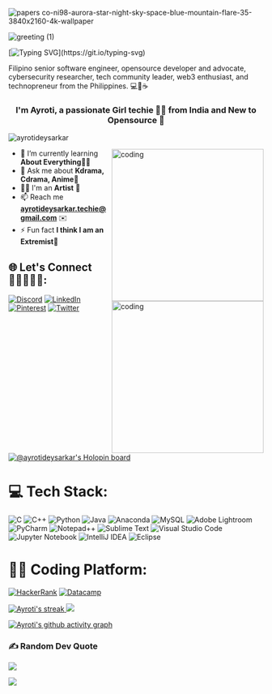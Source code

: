 
![papers co-ni98-aurora-star-night-sky-space-blue-mountain-flare-35-3840x2160-4k-wallpaper](https://user-images.githubusercontent.com/76876452/201136791-baa11c7f-9124-405e-bffe-d2fb4243fd46.jpg)



![greeting (1)](https://user-images.githubusercontent.com/76876452/205843083-caddbed9-93a1-4503-9a87-5e17b7d1c8e4.gif)


[![Typing SVG](https://readme-typing-svg.herokuapp.com?font=comfortaa&color=FF1493&size=24&width=500&lines=I+am+Ayroti+an+aspiring+data-analyst;Looking+for+new+opportunities;Nice+to+meet+you+guys+😊...)](https://git.io/typing-svg)

Filipino senior software engineer, opensource developer and advocate, cybersecurity researcher, tech community leader, web3 enthusiast, and technopreneur from the Philippines. 💻💖☕

### <div align="center">I'm Ayroti, a passionate Girl techie 👩‍💻 from India and New to Opensource  🚀</div> 
 
<p align="left"> <img src="https://komarev.com/ghpvc/?username=ayrotideysarkar&label=Profile%20views&color=0e75b6&style=flat" alt="ayrotideysarkar" /> </p>
<img align="right" alt="coding" width="300" src="https://res.cloudinary.com/practicaldev/image/fetch/s--2bZIjPGC--/c_limit%2Cf_auto%2Cfl_progressive%2Cq_66%2Cw_880/https://dev-to-uploads.s3.amazonaws.com/i/d4tvukbt5mra37cvwklk.gif">

<img align="right" alt="coding" width="300" src=https://user-images.githubusercontent.com/76876452/201290878-01cfb000-bec8-4116-b478-e67710c3622e.png>

- 🌱 I’m currently learning **About Everything**🤣🐰
- 💬 Ask me about **Kdrama, Cdrama, Anime**🐻
- 👩‍🎨 I'm an **Artist** 🐥
- 📫 Reach me **ayrotideysarkar.techie@gmail.com** ✉️                          
- ⚡ Fun fact **I think I am an Extremist**💫


## 🌐 Let's Connect🫱🏻‍🫲🏻😁:
 [![Discord](https://img.shields.io/badge/Discord-%235865F2.svg?style=for-the-badge&logo=discord&logoColor=white)](https://discord.com/channels/@ayroti#7394)
 [![LinkedIn](https://img.shields.io/badge/linkedin-%230077B5.svg?style=for-the-badge&logo=linkedin&logoColor=white)](https://www.linkedin.com/in/ayroti-dey-sarkar-4ba987148/) 
 [![Pinterest](https://img.shields.io/badge/Pinterest-%23E60023.svg?style=for-the-badge&logo=Pinterest&logoColor=white)](https://pinterest.com/@ayrotid) 
 [![Twitter](https://img.shields.io/badge/Twitter-%231DA1F2.svg?style=for-the-badge&logo=Twitter&logoColor=white)](https://twitter.com/@ayroti) 
 

[![@ayrotideysarkar's Holopin board](https://holopin.me/ayrotideysarkar)](https://holopin.io/@ayrotideysarkar)
 
# 💻 Tech Stack:
![C](https://img.shields.io/badge/c-%2300599C.svg?style=for-the-badge&logo=c&logoColor=white) ![C++](https://img.shields.io/badge/c++-%2300599C.svg?style=for-the-badge&logo=c%2B%2B&logoColor=white) ![Python](https://img.shields.io/badge/python-3670A0?style=for-the-badge&logo=python&logoColor=ffdd54) ![Java](https://img.shields.io/badge/java-%23ED8B00.svg?style=for-the-badge&logo=java&logoColor=white) ![Anaconda](https://img.shields.io/badge/Anaconda-%2344A833.svg?style=for-the-badge&logo=anaconda&logoColor=white) ![MySQL](https://img.shields.io/badge/mysql-%2300f.svg?style=for-the-badge&logo=mysql&logoColor=white) ![Adobe Lightroom](https://img.shields.io/badge/Adobe%20Lightroom-31A8FF.svg?style=for-the-badge&logo=Adobe%20Lightroom&logoColor=white)
![PyCharm](https://img.shields.io/badge/pycharm-143?style=for-the-badge&logo=pycharm&logoColor=black&color=black&labelColor=green)
![Notepad++](https://img.shields.io/badge/Notepad++-90E59A.svg?style=for-the-badge&logo=notepad%2b%2b&logoColor=black)
![Sublime Text](https://img.shields.io/badge/sublime_text-%23575757.svg?style=for-the-badge&logo=sublime-text&logoColor=important)
![Visual Studio Code](https://img.shields.io/badge/Visual%20Studio%20Code-0078d7.svg?style=for-the-badge&logo=visual-studio-code&logoColor=white)
![Jupyter Notebook](https://img.shields.io/badge/jupyter-%23FA0F00.svg?style=for-the-badge&logo=jupyter&logoColor=white)
![IntelliJ IDEA](https://img.shields.io/badge/IntelliJIDEA-000000.svg?style=for-the-badge&logo=intellij-idea&logoColor=white)
![Eclipse](https://img.shields.io/badge/Eclipse-FE7A16.svg?style=for-the-badge&logo=Eclipse&logoColor=white)

# 👩‍💻 Coding Platform:

[![HackerRank](https://img.shields.io/badge/-Hackerrank-2EC866?style=for-the-badge&logo=HackerRank&logoColor=white)](https://www.hackerrank.com/ayroti_deysa_18)
[![Datacamp](https://img.shields.io/badge/Datacamp-05192D?style=for-the-badge&logo=datacamp&logoColor=03E860)](https://app.datacamp.com/profile/ayroti123)

<p align="left">
    <a href="https://github.com/ayrotideysarkar/github-readme-streak-stats">
        <img title="🔥 Get streak stats for your profile at git.io/streak-stats" alt="Ayroti's streak" src="https://github-readme-streak-stats.herokuapp.com/?user=ayrotideysarkar&theme=black-ice&hide_border=false&stroke=0000&background=330D48"/>
         
<img src="https://github-readme-stats.vercel.app/api?username=ayrotideysarkar&&show_icons=true&title_color=ffffff&icon_color=FF5F1F&text_color=daf7dc&bg_color=330D48">
 
     
[![Ayroti's github activity graph](https://github-readme-activity-graph.cyclic.app/graph?username=ayrotideysarkar&theme=nightowl)](https://github.com/ayrotideysarkar/github-readme-activity-graph)
     
     
     
### ✍️ Random Dev Quote
![](https://quotes-github-readme.vercel.app/api?type=horizontal&theme=radical)
     
  <div align="left"><img src="https://spotify-github-profile.vercel.app/api/view?uid=31d6ulonjrrp3pkiruf5zo4zzkje&cover_image=true&theme=default&show_offline=false&background_color=121212&bar_color_cover=true&bar_color=70397f" /></div>  
     


     
     
     
     
     
     
     
     
     
     
     
     
     
     
     
     
     
     
     
     
     
     
     
     
     
     
     
     
     
     
     
     

